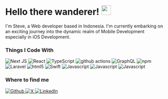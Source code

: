 <!-- Heading -->
<h1> Hello there wanderer! <img src = "https://raw.githubusercontent.com/MartinHeinz/MartinHeinz/master/wave.gif" width = 30px></h1>
<p>
  I'm Steve, a Web developer based in Indonesia. I'm currently embarking on an exciting journey into the dynamic realm of Mobile Development especially in iOS Development.
</p>


<h3>Things I Code With</h3>
<p>
  <img alt="Next JS" src="https://img.shields.io/badge/-Next_Js-000000?style=flat-square&logo=nextdotjs&logoColor=white">
  <img alt="React" src="https://img.shields.io/badge/-React-45b8d8?style=flat-square&logo=react&logoColor=white" />
  <img alt="TypeScript" src="https://img.shields.io/badge/-TypeScript-007ACC?style=flat-square&logo=typescript&logoColor=white" />
  <img alt="github actions" src="https://img.shields.io/badge/-Github_Actions-2088FF?style=flat-square&logo=github-actions&logoColor=white" />
  <img alt="GraphQL" src="https://img.shields.io/badge/-GraphQL-E10098?style=flat-square&logo=graphql&logoColor=white" />
  
  <img alt="npm" src="https://img.shields.io/badge/-NPM-CB3837?style=flat-square&logo=npm&logoColor=white" />
  <img alt="Laravel" src="https://img.shields.io/badge/-Laravel-FF2D20?style=flat-square&logo=npm&logoColor=white">
  <img alt="html5" src="https://img.shields.io/badge/-HTML5-E34F26?style=flat-square&logo=html5&logoColor=white" />
  <img alt="Swift" src="https://img.shields.io/badge/-Swift-F05138?style=flat-square&logo=swift&logoColor=white">

  <img alt="Javascript" src="https://img.shields.io/badge/-JavaScript-F7DF1E?style=flat-square&logo=javascript&logoColor=black">
  
  <img alt="Javascript" src="https://img.shields.io/badge/-VueJS-4FC08D?style=flat-square&logo=vuedotjs&logoColor=black">
  <img alt="Javascript" src="https://img.shields.io/badge/-NuxtJS-00DC82?style=flat-square&logo=nuxtdotjs&logoColor=black">
</p>
<h3>Where to find me</h3>
<p>
  <a href="https://github.com/stevefrdnt" target="_blank">
    <img alt="Github" src="https://img.shields.io/badge/GitHub-%2312100E.svg?&style=for-the-badge&logo=Github&logoColor=white" />
  </a> 
  <a href="https://twitter.com/thestevefrdnt" target="_blank">
    <img alt="X" src="https://img.shields.io/badge/X%20%2F%20Twitter-%2312100E.svg?&style=for-the-badge&logo=x&logoColor=white" />
  </a> 
  <a href="https://www.linkedin.com/in/stevefrdnt" target="_blank">
    <img alt="LinkedIn" src="https://img.shields.io/badge/linkedin-%230077B5.svg?&style=for-the-badge&logo=linkedin&logoColor=white" />
  </a>
</p>
